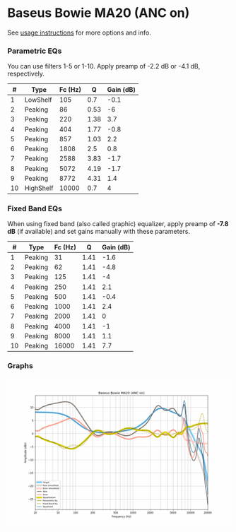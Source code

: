 # Baseus Bowie MA20 (ANC on)
See [usage instructions](https://github.com/jaakkopasanen/AutoEq#usage) for more options and info.

### Parametric EQs
You can use filters 1-5 or 1-10. Apply preamp of -2.2 dB or -4.1 dB, respectively.

|   # | Type      |   Fc (Hz) |    Q |   Gain (dB) |
|-----|-----------|-----------|------|-------------|
|   1 | LowShelf  |       105 | 0.7  |        -0.1 |
|   2 | Peaking   |        86 | 0.53 |        -6   |
|   3 | Peaking   |       220 | 1.38 |         3.7 |
|   4 | Peaking   |       404 | 1.77 |        -0.8 |
|   5 | Peaking   |       857 | 1.03 |         2.2 |
|   6 | Peaking   |      1808 | 2.5  |         0.8 |
|   7 | Peaking   |      2588 | 3.83 |        -1.7 |
|   8 | Peaking   |      5072 | 4.19 |        -1.7 |
|   9 | Peaking   |      8772 | 4.31 |         1.4 |
|  10 | HighShelf |     10000 | 0.7  |         4   |

### Fixed Band EQs
When using fixed band (also called graphic) equalizer, apply preamp of **-7.8 dB** (if available) and set gains manually with these parameters.

|   # | Type    |   Fc (Hz) |    Q |   Gain (dB) |
|-----|---------|-----------|------|-------------|
|   1 | Peaking |        31 | 1.41 |        -1.6 |
|   2 | Peaking |        62 | 1.41 |        -4.8 |
|   3 | Peaking |       125 | 1.41 |        -4   |
|   4 | Peaking |       250 | 1.41 |         2.1 |
|   5 | Peaking |       500 | 1.41 |        -0.4 |
|   6 | Peaking |      1000 | 1.41 |         2.4 |
|   7 | Peaking |      2000 | 1.41 |         0   |
|   8 | Peaking |      4000 | 1.41 |        -1   |
|   9 | Peaking |      8000 | 1.41 |         1.1 |
|  10 | Peaking |     16000 | 1.41 |         7.7 |

### Graphs
![](./Baseus%20Bowie%20MA20%20(ANC%20on).png)
